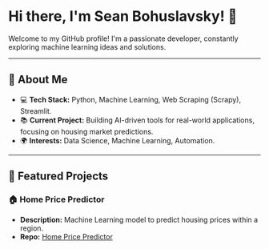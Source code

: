# Hi there, I'm Sean Bohuslavsky! 👋

Welcome to my GitHub profile! I'm a passionate developer, constantly exploring machine learning ideas and  solutions.

---

## 🚀 About Me
- 💻 **Tech Stack:** Python, Machine Learning, Web Scraping (Scrapy), Streamlit.
- 📚 **Current Project:** Building AI-driven tools for real-world applications, focusing on housing market predictions.
- 🌍 **Interests:** Data Science, Machine Learning, Automation.

---

## 🌟 Featured Projects
### **🏠 Home Price Predictor**
- **Description:** Machine Learning model to predict housing prices within a region.
- **Repo:** [Home Price Predictor](https://github.com/SeanBo22/home-price-predictor)


